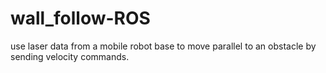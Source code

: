 # wall_follow-ROS
use laser data from a mobile robot base to move parallel to an obstacle by sending velocity commands.  
